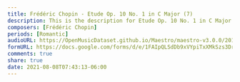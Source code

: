 ```yaml
---
title: Frédéric Chopin - Etude Op. 10 No. 1 in C Major (7)
description: This is the description for Etude Op. 10 No. 1 in C Major by Frédéric Chopin
composers: [Frédéric Chopin]
periods: [Romantic]
audioURL: https://OpenMusicDataset.github.io/Maestro/maestro-v3.0.0/2017/MIDI-Unprocessed_043_PIANO043_MID--AUDIO-split_07-06-17_Piano-e_1-03_wav--3.midi
formURL: https://docs.google.com/forms/d/e/1FAIpQLSdDb9xVYpiTxXMkSzs3DrxktXch_RxmzMMEb5zTW8DoReGjuw/viewform
comments: true
share: true
date: 2021-08-08T07:43:13-06:00
---
```

